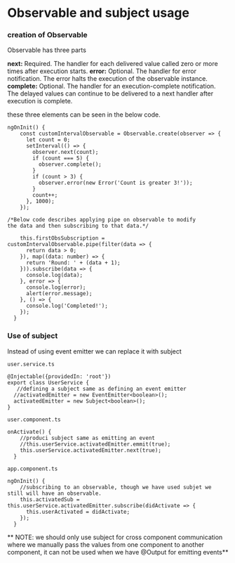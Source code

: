 # Observable and subject usage

### creation of Observable
Observable has three parts 

**next:** Required. The handler for each delivered value called zero or more times after execution starts.
**error:** Optional. The handler for error notification. The error halts the execution of the observable instance.
**complete:** Optional. The handler for an execution-complete notification. The delayed values can continue to be delivered to a next handler after execution is complete.

these three elements can be seen in the below code.

```
ngOnInit() {
    const customIntervalObservable = Observable.create(observer => {
      let count = 0;
      setInterval(() => {
        observer.next(count);
        if (count === 5) {
          observer.complete();
        }
        if (count > 3) {
          observer.error(new Error('Count is greater 3!'));
        }
        count++;
      }, 1000);
    });

/*Below code describes applying pipe on observable to modify 
the data and then subscribing to that data.*/

    this.firstObsSubscription = customIntervalObservable.pipe(filter(data => {
      return data > 0;
    }), map((data: number) => {
      return 'Round: ' + (data + 1);
    })).subscribe(data => {
      console.log(data);
    }, error => {
      console.log(error);
      alert(error.message);
    }, () => {
      console.log('Completed!');
    });
  }

```

### Use of subject

Instead of using event emitter we can replace it with subject

`user.service.ts`
```
@Injectable({providedIn: 'root'})
export class UserService {
   //defining a subject same as defining an event emitter
  //activatedEmitter = new EventEmitter<boolean>();
  activatedEmitter = new Subject<boolean>();
}
```

`user.component.ts`
```
onActivate() {
    //produci subject same as emitting an event
    //this.userService.activatedEmitter.emmit(true);
    this.userService.activatedEmitter.next(true);
  }

```
`app.component.ts`

```
ngOnInit() {
    //subscribing to an observable, though we have used subjet we still will have an observable.
    this.activatedSub = this.userService.activatedEmitter.subscribe(didActivate => {
      this.userActivated = didActivate;
    });
  }
```

** NOTE: we should only use subject for cross component communication where we manually pass the values from one component to another component, it can not be used when we have @Output for emitting events**
